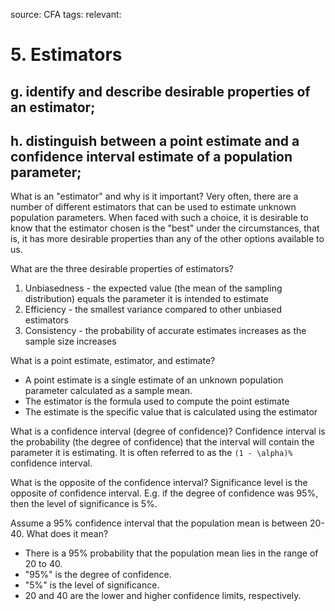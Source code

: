 source: CFA
tags: 
relevant: 

# 5. Estimators

## g. identify and describe desirable properties of an estimator;
## h. distinguish between a point estimate and a confidence interval estimate of a population parameter;

What is an "estimator" and why is it important?
Very often, there are a number of different estimators that can be used to estimate unknown population parameters. When faced with such a choice, it is desirable to know that the estimator chosen is the "best" under the circumstances, that is, it has more desirable properties than any of the other options available to us.

What are the three desirable properties of estimators?
1. Unbiasedness - the expected value (the mean of the sampling distribution) equals the parameter it is intended to estimate
2. Efficiency - the smallest variance compared to other unbiased estimators
3. Consistency - the probability of accurate estimates increases as the sample size increases

What is a point estimate, estimator, and estimate?
- A point estimate is a single estimate of an unknown population parameter calculated as a sample mean.
- The estimator is the formula used to compute the point estimate
- The estimate is the specific value that is calculated using the estimator

What is a confidence interval (degree of confidence)?
Confidence interval is the probability (the degree of confidence) that the interval will contain the parameter it is estimating. It is often referred to as the `(1 - \alpha)%` confidence interval.

What is the opposite of the confidence interval?
Significance level is the opposite of confidence interval. E.g. if the degree of confidence was 95%, then the level of significance is 5%.

Assume a 95% confidence interval that the population mean is between 20-40. What does it mean?
- There is a 95% probability that the population mean lies in the range of 20 to 40.
- "95%" is the degree of confidence.
- "5%" is the level of significance.
- 20 and 40 are the lower and higher confidence limits, respectively.

